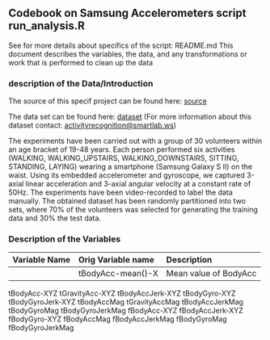 ## Codebook on Samsung Accelerometers script run_analysis.R
See for more details about specifics of the script: README.md
This document describes the variables, the data, and any transformations or work that is performed to clean up the data
### description of the Data/Introduction
The source of this specif project can be found here: [source](http://archive.ics.uci.edu/ml/datasets/Human+Activity+Recognition+Using+Smartphones/ "Information on Samsung Activity Recognition Using SmartPhones")

The data set can be found here: [dataset](https://d396qusza40orc.cloudfront.net/getdata%2Fprojectfiles%2FUCI%20HAR%20Dataset.zip "Samsung Datasets Activity Recognition Using SmartPhones")
(For more information about this dataset contact: activityrecognition@smartlab.ws)

The experiments have been carried out with a group of 30 volunteers within an age bracket of 19-48 years. 
Each person performed six activities (WALKING, WALKING_UPSTAIRS, WALKING_DOWNSTAIRS, SITTING, STANDING, LAYING) 
wearing a smartphone (Samsung Galaxy S II) on the waist. 
Using its embedded accelerometer and gyroscope, we captured 3-axial linear acceleration and 3-axial angular velocity at a constant rate of 50Hz. 
The experiments have been video-recorded to label the data manually. 
The obtained dataset has been randomly partitioned into two sets, 
where 70% of the volunteers was selected for generating the training data and 30% the test data. 

### Description of the Variables

| Variable Name | Orig Variable name | Description |
|:------------------|:---------------|:-------------------------------|
||tBodyAcc-mean()-X | Mean value of BodyAcc|Mean of time signal of the Body Acceleration in the X direction|
tBodyAcc-XYZ
tGravityAcc-XYZ
tBodyAccJerk-XYZ
tBodyGyro-XYZ
tBodyGyroJerk-XYZ
tBodyAccMag
tGravityAccMag
tBodyAccJerkMag
tBodyGyroMag
tBodyGyroJerkMag
fBodyAcc-XYZ
fBodyAccJerk-XYZ
fBodyGyro-XYZ
fBodyAccMag
fBodyAccJerkMag
fBodyGyroMag
fBodyGyroJerkMag
